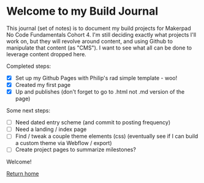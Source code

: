 # Welcome to my Build Journal

This journal (set of notes) is to document my build projects for Makerpad No Code Fundamentals Cohort 4. I'm still deciding exactly what projects I'll work on, but they will revolve around content, and using Github to manipulate that content (as "CMS"). I want to see what all can be done to leverage content dropped here.

Completed steps:
- [x] Set up my Github Pages with Philip's rad simple template - woo!
- [x] Created my first page
- [x] Up and publishes (don't forget to go to .html not .md version of the page)

Some next steps:
- [ ] Need dated entry scheme (and commit to posting frequency)
- [ ] Need a landing / index page
- [ ] Find / tweak a couple theme elements (css) (eventually see if I can build a custom theme via Webflow / export)
- [ ] Create project pages to summarize milestones?

Welcome!

[Return home](https://tgustilo.github.io/mpnc4-maker-journal/)

